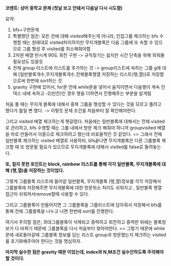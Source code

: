 **코멘트: 상어 중학교 문제 (첫날 보고 안돼서 다음날 다시 시도함)**

요약: 
1. bfs+구현문제
2. 특별했던 점은: 모든 칸에 대해 visited해주는게 아니라, 인접그룹 체크하는 bfs 수행할 때는 원래대로 visited처리하지만 무지개블록은 다음 그룹에 또 속할 수 있으므로 그룹 형성 후 visited를 취소해줘야함
3. 2차원 배열 반시계 90도 회전 구현 -> 규칙찾기는 쉽지만 시간 단축을 위해 외워둘 필요성도 있을듯
4. 전체 group 리스트에 리스트를 추가하는 것 -> group리스트에 속하는 그룹 g에 대해 [일반블록개수,무지개블록개수,전체블록행열 저장하는 리스트(행,열)]로 저장함으로써 한번에 sort하는 것
5. gravity 구현에 있어서, for문 안에 while문을 넣어서 움직이면서 다음행이 계속 인덱스 내에 속하고 -2(빈칸)인 경우 행을 더하면서 진행해주는 부분을 알게됨



처음 풀 때는 무지개 블록에 대해서 중복 그룹을 형성할 수 있다는 것을 모르고 풀려고 했다가 틀릴 뻔 했다. -> 이렇듯 문제 조건을 처음부터 잘 확인해야한다.

그리고 visited 배열 체크하는게 헷갈렸다. 처음에는 일반블록에 대해서는 전체 visited로 관리하고, bfs 수행할 때는 그룹 내에서 방문 체크 해줘야 하니까 groupvisited 배열을 따로 만들어서 이중으로 체크하려고 했는데 비효율적인 것 같았다. 
=> 그래서 전체 일반블록 체크하는 visited 배열로 사용하되, bfs끝나면 무지개블록은 다른 그룹블록 체크할 때 또 방문될 필요가 있으므로 무지개블록에 대해서 visited를 false로 돌려놓는다.

**또, 짚지 못한 포인트는 block, rainbow 리스트를 통해 각각 일반블록, 무지개블록에 대해 (행,열)을 저장하는 것이었다.**

그렇게 그룹블록 리스트에 들어갈 일반블록, 무지개블록 (행,열)정보를 각각 저장해서 그룹블록에 저장해주면 무지개블록에 대한 방문취소 처리도 쉬워지고 , 일반블록 행열 접근이 쉬워져서remove할때 사용할 수 있다.

그리고 그룹블록이 만들어지면 그 그룹블록을 그룹리스트에 담아줘서 저장해서 bfs를 통해 전체 그룹블록을 나누고 나면 한번에 sort를 진행한다.

여기서 주의할 점은, 최대그룹블록이 삭제되고 중력하고 회전하고 중력한 뒤에는 블록정보가 다 바뀌기 때문에 그룹블록을 다시 처음부터 찾아야한다.
=> 그렇기 때문에 while문에 새로돌아갈때 그룹블록 정보를 담는 리스트 group과 방문했는지 체크하는 visited를 초기화해주어야 한다는 것을 명심하자.

**마지막 실수한 점은 gravity 때문 이었는데, index와 N,M조건 실수안하도록 주의해야할 것이다.** 
